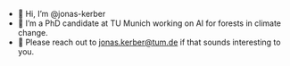 - 👋 Hi, I’m @jonas-kerber
- 👀 I’m a PhD candidate at TU Munich working on AI for forests in climate change.
- 💞️ Please reach out to [jonas.kerber@tum.de](mailto:jonas.kerber@tum.de) if that sounds interesting to you.

